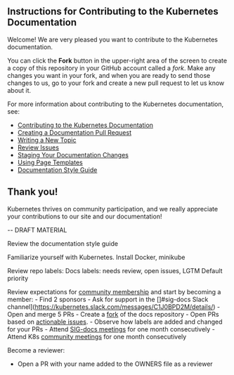 ## Instructions for Contributing to the Kubernetes Documentation

Welcome! We are very pleased you want to contribute to the Kubernetes documentation.

You can click the **Fork** button in the upper-right area of the screen to create a copy of this repository in your GitHub account called a *fork*. Make any changes you want in your fork, and when you are ready to send those changes to us, go to your fork and create a new pull request to let us know about it.

For more information about contributing to the Kubernetes documentation, see:

* [Contributing to the Kubernetes Documentation](http://kubernetes.io/editdocs/)
* [Creating a Documentation Pull Request](http://kubernetes.io/docs/home/contribute/create-pull-request/)
* [Writing a New Topic](http://kubernetes.io/docs/home/contribute/write-new-topic/)
* [Review Issues](http://kubernetes.io/docs/home/contribute/review-issues/)
* [Staging Your Documentation Changes](http://kubernetes.io/docs/home/contribute/stage-documentation-changes/)
* [Using Page Templates](http://kubernetes.io/docs/home/contribute/page-templates/)
* [Documentation Style Guide](http://kubernetes.io/docs/home/contribute/style-guide/)

## Thank you!

Kubernetes thrives on community participation, and we really appreciate your
contributions to our site and our documentation!

--
DRAFT MATERIAL

Review the documentation style guide

Familiarize yourself with Kubernetes.
    Install Docker, minikube

Review repo labels:
    Docs labels: needs review, open issues, LGTM
    Default priority

Review expectations for [community membership](https://github.com/kubernetes/community/blob/master/community-membership.md) and start by becoming a member:
    - Find 2 sponsors
        - Ask for support in the []#sig-docs Slack channel](https://kubernetes.slack.com/messages/C1J0BPD2M/details/)
    - Open and merge 5 PRs
        - Create a [fork](https://help.github.com/articles/fork-a-repo/) of the docs repository
        - Open PRs based on [actionable issues](https://github.com/kubernetes/kubernetes.github.io/issues?q=is%3Aopen+is%3Aissue+label%3AActionable).
        - Observe how labels are added and changed for your PRs
    - Attend [SIG-docs meetings](https://docs.google.com/document/d/1Ds87eRiNZeXwRBEbFr6Z7ukjbTow5RQcNZLaSvWWQsE/edit?pli=1#) for one month consecutively
    - Attend K8s [community meetings](https://docs.google.com/document/d/1VQDIAB0OqiSjIHI8AWMvSdceWhnz56jNpZrLs6o7NJY/edit) for one month consecutively

Become a reviewer:
- Open a PR with your name added to the OWNERS file as a reviewer
